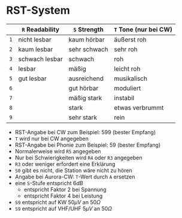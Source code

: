 # RST-System

|     | `R` Readability | `S` Strength | `T` Tone (nur bei CW) |
| --- | --------------- | ------------ | --------------------- |
| `1` | nicht lesbar    | kaum hörbar  | äußerst roh           |
| `2` | kaum lesbar     | sehr schwach | sehr roh              |
| `3` | schwach lesbar  | schwach      | roh                   |
| `4` | lesbar          | mäßig        | leicht roh            |
| `5` | gut lesbar      | ausreichend  | musikalisch           |
| `6` |                 | gut hörbar   | moduliert             |
| `7` |                 | mäßig stark  | instabil              |
| `8` |                 | stark        | etwas verbrummt       |
| `9` |                 | sehr stark   | rein                  |

- RST-Angabe bei CW zum Beispiel: 599 (bester Empfang)
- `T` wird nur bei CW angegeben
- RST-Angabe bei Phonie zum Beispiel: 59 (bester Empfang)
- Normalerweise wird `R5` angegeben
- Nur bei Schwierigkeiten wird `R4` oder `R3` angegeben
- `R3` oder weniger erfordert eine Erklärung
- `S0` gibt es nicht, die Station wäre nicht zu hören
- Angabe bei Aurora-CW: `T`-Wert durch `A` ersetzen
- eine `S`-Stufe entspricht $6 dB$
  - entspricht Faktor 2 bei Spannung
  - entspricht Faktor 4 bei Leistung
- `S9` entspricht auf KW $50 \mu V$ an $50 \Omega$
- `S9` entspricht auf VHF/UHF $5 \mu V$ an $50 \Omega$
